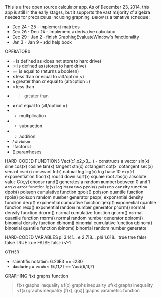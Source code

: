 This is a free open source calculator app. As of December 23, 2014, this app is still in the early stages, but it supports the vast majority of algebra needed for precalculus including graphing. Below is a tenative schedule:

* Dec 24 - 25 - implement matrices
* Dec 26 - Dec 28 - implement a derivative calculator
* Dec 29 - Jan 2 - finish GraphingEvaluateWindow's functionality
* Jan 3 - Jan 9 - add help book

OPERATORS
* =   is defined as (does not store to hard drive)
* :=  is defined as (stores to hard drive)
* ==  is equal to (returns a boolean)
* ≤   less than or equal to (alt/option <)
* ≥   greater than or equal to (alt/option >)
* <   less than
* >   greater than
* ≠   not equal to (alt/option =)
* *   multiplication
* -   subtraction
* +   addition
* /   division
* !   factorial
* ()  parantheses

HARD-CODED FUNCTIONS
Vect(x1,x2,x3,...) - constructs a vector
sin(x)      sine
cos(x)      cosine
tan(x)      tangent
ctn(x)      cotangent
cot(x)      cotangent
sec(x)      secant
csc(x)      cosecant
ln(x)       natural log
log(x)      log base 10
exp(x)      exponentiation
floor(x)    round down
sqrt(x)     square root
abs(x)      absolute value
C(x,y)      choose
rand()      generates a random number between 0 and 1
err(x)      error function
lg(x)       log base two
ppois()     poisson density function
dpois()     poisson cumulative function
qpois()     poisson quantile function
rpois()     poisson random number generator
pexp()      exponential density function
dexp()      exponential cumulative function
qexp()      exponential quantile function
rexp()      exponential random number generator
pnorm()     normal density function
dnorm()     normal cumulative function
qnorm()     normal quantile function
rnorm()     normal random number generator
pbinom()    binomial density function
dbinom()    binomial cumulative function
qbinom()    binomial quantile function
rbinom()    binomial random number generator

HARD-CODED VARIABLES
pi          3.141...
e           2.718...
phi         1.618...
true        true
false       false
TRUE        true
FALSE       false
i           √-1

OTHER
- scientific notation: 6.23E3 == 6230
- declaring a vector: [5,11,7] == Vect(5,11,7)

GRAPHING
f(x)            graphs function
>f(x)           graphs inequality
≥f(x)           graphs inequality
≤f(x)           graphs inequality
<f(x)           graphs inequality
[f(x), g(x)]    graphs parametric function